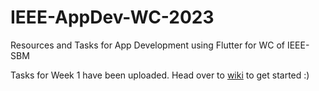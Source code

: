 # IEEE-AppDev-WC-2023

Resources and Tasks for App Development using Flutter for WC of IEEE-SBM

Tasks for Week 1 have been uploaded.
Head over to [wiki](https://github.com/Rimaansh/IEEE-AppDev-WC-2023/wiki) to get started :)

